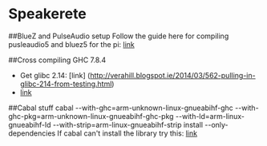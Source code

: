 # Speakerete

##BlueZ and PulseAudio setup
Follow the guide here for compiling pusleaudio5 and bluez5 for the pi: [link](https://www.raspberrypi.org/forums/viewtopic.php?f=29&t=87138)

##Cross compiling GHC 7.8.4
* Get glibc 2.14: [link] (http://verahill.blogspot.ie/2014/03/562-pulling-in-glibc-214-from-testing.html)
* [link](https://github.com/ku-fpg/raspberry-pi/wiki/GHC-Cross-Compiler-for-Raspberry-Pi)

##Cabal stuff
cabal --with-ghc=arm-unknown-linux-gnueabihf-ghc --with-ghc-pkg=arm-unknown-linux-gnueabihf-ghc-pkg --with-ld=arm-linux-gnueabihf-ld --with-strip=arm-linux-gnueabihf-strip install --only-dependencies
If cabal can't install the library try this: [link](http://stackoverflow.com/questions/25765893/how-do-i-install-dependencies-when-cross-compiling-haskell-code)
